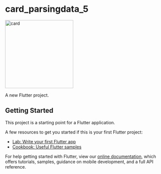 # card_parsingdata_5

<img width="221" alt="card" src="https://user-images.githubusercontent.com/40392114/67609720-614d2680-f7b8-11e9-837d-440ef5f5db1a.png">


A new Flutter project.

## Getting Started

This project is a starting point for a Flutter application.

A few resources to get you started if this is your first Flutter project:

- [Lab: Write your first Flutter app](https://flutter.dev/docs/get-started/codelab)
- [Cookbook: Useful Flutter samples](https://flutter.dev/docs/cookbook)

For help getting started with Flutter, view our
[online documentation](https://flutter.dev/docs), which offers tutorials,
samples, guidance on mobile development, and a full API reference.
